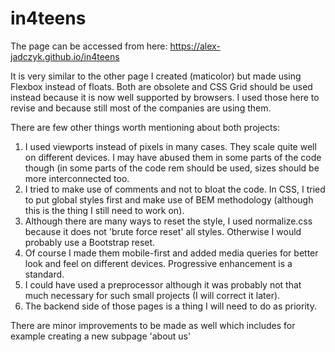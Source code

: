 # in4teens
The page can be accessed from here: https://alex-jadczyk.github.io/in4teens

It is very similar to the other page I created (maticolor) but made using Flexbox instead of floats. Both are obsolete and CSS Grid should be used instead because it is now well supported by browsers. I used those here to revise and because still most of the companies are using them. 

There are few other things worth mentioning about both projects:
1. I used viewports instead of pixels in many cases. They scale quite well on different devices. I may have abused them in some parts of the code though (in some parts of the code rem should be used, sizes should be more interconnected too.
2. I tried to make use of comments and not to bloat the code. In CSS, I tried to put global styles first and make use of BEM methodology (although this is the thing I still need to work on).
3. Although there are many ways to reset the style, I used normalize.css because it does not 'brute force reset' all styles. Otherwise I would probably use a Bootstrap reset.
4. Of course I made them mobile-first and added media queries for better look and feel on different devices. Progressive enhancement is a standard.
5. I could have used a preprocessor although it was probably not that much necessary for such small projects (I will correct it later). 
6. The backend side of those pages is a thing I will need to do as priority.

There are minor improvements to be made as well which includes for example creating a new subpage 'about us'
